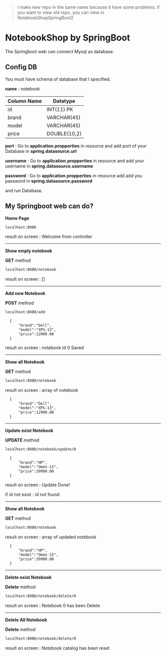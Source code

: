 > I make new repo in the same name because it have some problems. if you want to view old repo, you can view in NotebookShopSpringBoot2

# NotebookShop by SpringBoot
The Springboot web can connect Mysql as database.

## Config DB
You must have schema of database that I specified.

**name** : notebook

| Column Name | Datatype |
| ------ | ------ |
| id | INT(11) PK |
| brand | VARCHAR(45) |
| model | VARCHAR(45) |
| price | DOUBLE(10,2) |

**port** : Go to **application.propperties** in resource and add port of your Database in **spring.datasource.url**

**username** : Go to **application.propperties** in resource and add your username in **spring.datasource.username**

**password** : Go to **application.propperties** in resource add add you password in **spring.datasource.password**

and run Database.

## My Springboot web can do?

**Home Page**

```sh
localhost:8080
```

result on screen : Welcome from controller

______

**Show emply notebook**

**GET** method
```sh
localhost:8080/notebook
```

result on screen : []

_______

**Add new Notebook**

**POST** method
```sh
localhost:8080/add
```

```
  {
	  "brand":"Dell",
	  "model":"XPS-13",
	  "price":12900.00
  }
```    

result on screen : notebook id 0 Saved
_______
**Show all Notebook**

**GET** method
```sh
localhost:8080/notebook
```
result on screen : array of notebook
```
  {
	  "brand":"Dell",
	  "model":"XPS-13",
	  "price":12900.00
  }
```    
_______
**Update exist Notebook**

**UPDATE** method
```sh
localhost:8080/notebook/update/0
```
```
  {
	  "brand":"HP",
	  "model":"Omen-15",
	  "price":39900.00
  }
```
result on screen : Update Done!

if id not exist : id not found
_____

**Show all Notebook**

**GET** method
```sh
localhost:8080/notebook
```
result on screen : array of updated notebook
```
  {
	  "brand":"HP",
	  "model":"Omen-15",
	  "price":39900.00
  }
```    
_______

**Delete exist Notebook**

**Delete** method

```sh
localhost:8080/notebook/delete/0
```

result on screen : Notebook 0 has been Delete
_____

**Delete All Notebook**

**Delete** method

```sh
localhost:8080/notebook/delete/0
```
result on screen : Notebook catalog has been reset

